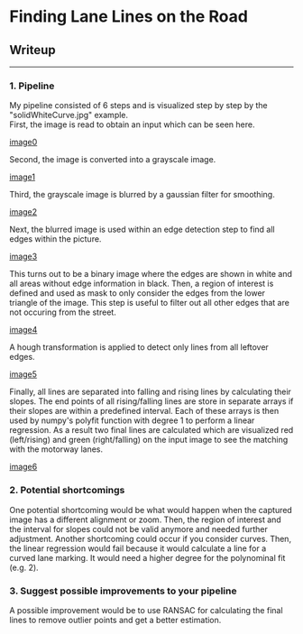 # **Finding Lane Lines on the Road** 

## Writeup

[//]: # (Image References)

[image0]: ./test_images/solidWhiteCurve.jpg "Input image"
[image1]: ./report_screenshots/gray_solidWhiteCurve.jpg "Grayscale"
[image2]: ./report_screenshots/blur_solidWhiteCurve.jpg "Blurred grayscale"
[image3]: ./report_screenshots/edge_solidWhiteCurve.jpg "Edge detection"
[image4]: ./report_screenshots/roi_solidWhiteCurve.jpg "Masked edge detection"
[image5]: ./report_screenshots/hough_solidWhiteCurve.jpg "Hough Lines"
[image6]: ./test_images_output/solidWhiteCurve.jpg "Result"

---

### 1. Pipeline

My pipeline consisted of 6 steps and is visualized step by step by the "solidWhiteCurve.jpg" example.  
First, the image is read to obtain an input which can be seen here.

[image0]

Second, the image is converted into a grayscale image.

[image1]

Third, the grayscale image is blurred by a gaussian filter for smoothing.

[image2]

Next, the blurred image is used within an edge detection step to find all edges within the picture.

[image3]

This turns out to be a binary image where the edges are shown in white and all areas without edge information in black.
Then, a region of interest is defined and used as mask to only consider the edges from the lower triangle of the image. This step is useful to filter out all other edges that are not occuring from the street.

[image4]

A hough transformation is applied to detect only lines from all leftover edges.

[image5]

Finally, all lines are separated into falling and rising lines by calculating their slopes. The end points of all rising/falling lines are store in separate arrays if their slopes are within a predefined interval. Each of these arrays is then used by numpy's polyfit function with degree 1 to perform a linear regression. As a result two final lines are calculated which are visualized red (left/rising) and green (right/falling) on the input image to see the matching with the motorway lanes.

[image6]

### 2. Potential shortcomings

One potential shortcoming would be what would happen when the captured image has a different alignment or zoom. Then, the region of interest and the interval for slopes could not be valid anymore and needed further adjustment.
Another shortcoming could occur if you consider curves. Then, the linear regression would fail because it would calculate a line for a curved lane marking. It would need a higher degree for the polynominal fit (e.g. 2).

### 3. Suggest possible improvements to your pipeline

A possible improvement would be to use RANSAC for calculating the final lines to remove outlier points and get a better estimation.
